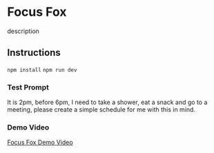 # Focus Fox
description 

## Instructions 
`npm install`
`npm run dev`

### Test Prompt
It is 2pm, before 6pm, I need to take a shower, eat a snack and go to a meeting, please create a simple schedule for me with this in mind. 

### Demo Video
[Focus Fox Demo Video](https://youtu.be/sR8jJ10IKKQ)
